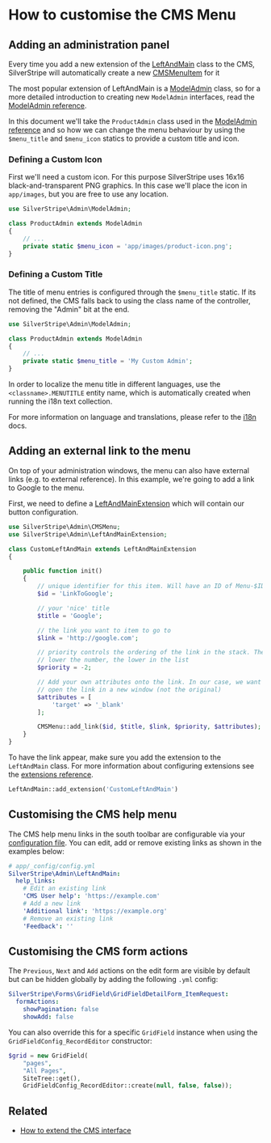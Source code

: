 # How to customise the CMS Menu

## Adding an administration panel

Every time you add a new extension of the [LeftAndMain](api:SilverStripe\Admin\LeftAndMain) class to the CMS,
SilverStripe will automatically create a new [CMSMenuItem](api:SilverStripe\Admin\CMSMenuItem) for it

The most popular extension of LeftAndMain is a [ModelAdmin](api:SilverStripe\Admin\ModelAdmin) class, so
for a more detailed introduction to creating new `ModelAdmin` interfaces, read
the [ModelAdmin reference](../modeladmin).

In this document we'll take the `ProductAdmin` class used in the
[ModelAdmin reference](../modeladmin#setup) and so how we can change
the menu behaviour by using the `$menu_title` and `$menu_icon` statics to
provide a custom title and icon.

### Defining a Custom Icon

First we'll need a custom icon. For this purpose SilverStripe uses 16x16
black-and-transparent PNG graphics. In this case we'll place the icon in
`app/images`, but you are free to use any location.


```php
use SilverStripe\Admin\ModelAdmin;

class ProductAdmin extends ModelAdmin
{
    // ...
    private static $menu_icon = 'app/images/product-icon.png';
}
```

### Defining a Custom Title

The title of menu entries is configured through the `$menu_title` static.
If its not defined, the CMS falls back to using the class name of the
controller, removing the "Admin" bit at the end.


```php
use SilverStripe\Admin\ModelAdmin;

class ProductAdmin extends ModelAdmin
{
    // ...
    private static $menu_title = 'My Custom Admin';
}
```

In order to localize the menu title in different languages, use the
`<classname>.MENUTITLE` entity name, which is automatically created when running
the i18n text collection.

For more information on language and translations, please refer to the
[i18n](/developer_guides/i18n) docs.

## Adding an external link to the menu

On top of your administration windows, the menu can also have external links
(e.g. to external reference). In this example, we're going to add a link to
Google to the menu.

First, we need to define a [LeftAndMainExtension](api:SilverStripe\Admin\LeftAndMainExtension) which will contain our
button configuration.


```php
use SilverStripe\Admin\CMSMenu;
use SilverStripe\Admin\LeftAndMainExtension;

class CustomLeftAndMain extends LeftAndMainExtension
{

    public function init()
    {
        // unique identifier for this item. Will have an ID of Menu-$ID
        $id = 'LinkToGoogle';

        // your 'nice' title
        $title = 'Google';

        // the link you want to item to go to
        $link = 'http://google.com';

        // priority controls the ordering of the link in the stack. The
        // lower the number, the lower in the list
        $priority = -2;

        // Add your own attributes onto the link. In our case, we want to
        // open the link in a new window (not the original)
        $attributes = [
            'target' => '_blank'
        ];

        CMSMenu::add_link($id, $title, $link, $priority, $attributes);
    }
}
```

To have the link appear, make sure you add the extension to the `LeftAndMain`
class. For more information about configuring extensions see the
[extensions reference](/developer_guides/extending/extensions).


```php
LeftAndMain::add_extension('CustomLeftAndMain')
```

## Customising the CMS help menu

The CMS help menu links in the south toolbar are configurable via your [configuration file](../../configuration).
You can edit, add or remove existing links as shown in the examples below:

```yml
# app/_config/config.yml
SilverStripe\Admin\LeftAndMain:
  help_links:
    # Edit an existing link
    'CMS User help': 'https://example.com'
    # Add a new link
    'Additional link': 'https://example.org'
    # Remove an existing link
    'Feedback': ''
```

## Customising the CMS form actions

The `Previous`, `Next` and `Add` actions on the edit form are visible by default but can be hidden globally by adding the following `.yml` config:

```yml
SilverStripe\Forms\GridField\GridFieldDetailForm_ItemRequest:
  formActions:
    showPagination: false
    showAdd: false
```

You can also override this for a specific `GridField` instance when using the `GridFieldConfig_RecordEditor` constructor:

```php
$grid = new GridField(
    "pages", 
    "All Pages", 
    SiteTree::get(), 
    GridFieldConfig_RecordEditor::create(null, false, false));
```

## Related

 * [How to extend the CMS interface](extend_cms_interface)
